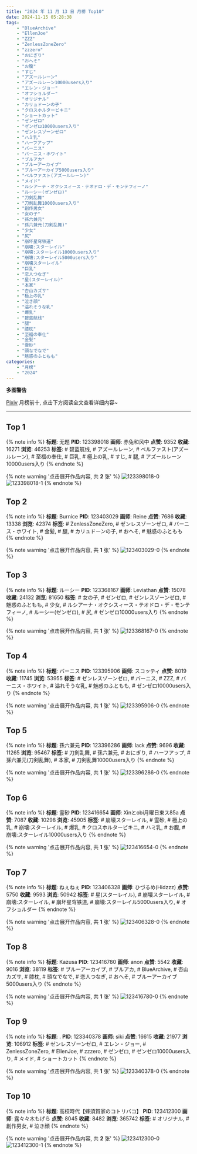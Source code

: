 ```yaml
---
title: "2024 年 11 月 13 日 月榜 Top10"
date: 2024-11-15 05:28:38
tags:
    - "BlueArchive"
    - "EllenJoe"
    - "ZZZ"
    - "ZenlessZoneZero"
    - "zzzero"
    - "おにぎり"
    - "おへそ"
    - "お腹"
    - "すじ"
    - "アズールレーン"
    - "アズールレーン10000users入り"
    - "エレン・ジョー"
    - "オフショルダー"
    - "オリジナル"
    - "カリュドーンの子"
    - "クロスホルタービキニ"
    - "ショートカット"
    - "ゼンゼロ"
    - "ゼンゼロ10000users入り"
    - "ゼンレスゾーンゼロ"
    - "ハミ乳"
    - "ハーフアップ"
    - "バーニス"
    - "バーニス・ホワイト"
    - "ブルアカ"
    - "ブルーアーカイブ"
    - "ブルーアーカイブ5000users入り"
    - "ベルファスト(アズールレーン)"
    - "メイド"
    - "ルシアーナ・オクシスィース・テオドロ・デ・モンテフィーノ"
    - "ルーシー(ゼンゼロ)"
    - "刀剣乱舞"
    - "刀剣乱舞10000users入り"
    - "創作男女"
    - "女の子"
    - "孫六兼元"
    - "孫六兼元(刀剣乱舞)"
    - "少女"
    - "尻"
    - "崩坏星穹铁道"
    - "崩壊:スターレイル"
    - "崩壊:スターレイル10000users入り"
    - "崩壊:スターレイル5000users入り"
    - "崩壊スターレイル"
    - "巨乳"
    - "恋人つなぎ"
    - "星(スターレイル)"
    - "本家"
    - "杏山カズサ"
    - "極上の乳"
    - "泣き顔"
    - "溢れそうな乳"
    - "爆乳"
    - "碧蓝航线"
    - "腿"
    - "膝枕"
    - "至福の奉仕"
    - "金髪"
    - "霊砂"
    - "頭なでなで"
    - "魅惑のふともも"
categories:
    - "月榜"
    - "2024"
---
```


<i class="fa fa-triangle-exclamation"></i>**多图警告**<i class="fa fa-triangle-exclamation"></i>

[Pixiv](https://www.pixiv.net/) 月榜前十, 点击下方阅读全文查看详细内容~

<!-- more -->

---

## Top 1

{% note info %}
**标题**: 无题
**PID**: 123398018 **画师**: 赤兔和风中
**点赞**: 9352 **收藏**: 16271 **浏览**: 46253
**标签**: # 碧蓝航线, # アズールレーン, # ベルファスト(アズールレーン), # 至福の奉仕, # 巨乳, # 極上の乳, # すじ, # 腿, # アズールレーン10000users入り
{% endnote %}

{% note warning '点击展开作品内容, 共 **2** 张' %}
![123398018-0](https://i.pixiv.re/img-original/img/2024/10/17/01/00/47/123398018_p0.png)
![123398018-1](https://i.pixiv.re/img-original/img/2024/10/17/01/00/47/123398018_p1.png)
{% endnote %}

## Top 2

{% note info %}
**标题**: Burnice
**PID**: 123403029 **画师**: Reine
**点赞**: 7686 **收藏**: 13338 **浏览**: 42374
**标签**: # ZenlessZoneZero, # ゼンレスゾーンゼロ, # バーニス・ホワイト, # 金髪, # 腿, # カリュドーンの子, # おへそ, # 魅惑のふともも
{% endnote %}

{% note warning '点击展开作品内容, 共 **1** 张' %}
![123403029-0](https://i.pixiv.re/img-original/img/2024/10/17/07/15/25/123403029_p0.jpg)
{% endnote %}

## Top 3

{% note info %}
**标题**: ルーシー
**PID**: 123368167 **画师**: Leviathan
**点赞**: 15078 **收藏**: 24132 **浏览**: 81650
**标签**: # 女の子, # ゼンゼロ, # ゼンレスゾーンゼロ, # 魅惑のふともも, # 少女, # ルシアーナ・オクシスィース・テオドロ・デ・モンテフィーノ, # ルーシー(ゼンゼロ), # 尻, # ゼンゼロ10000users入り
{% endnote %}

{% note warning '点击展开作品内容, 共 **1** 张' %}
![123368167-0](https://i.pixiv.re/img-original/img/2024/10/16/00/00/05/123368167_p0.jpg)
{% endnote %}

## Top 4

{% note info %}
**标题**: バーニス
**PID**: 123395906 **画师**: スコッティ
**点赞**: 8019 **收藏**: 11745 **浏览**: 53955
**标签**: # ゼンレスゾーンゼロ, # バーニス, # ZZZ, # バーニス・ホワイト, # 溢れそうな乳, # 魅惑のふともも, # ゼンゼロ10000users入り
{% endnote %}

{% note warning '点击展开作品内容, 共 **1** 张' %}
![123395906-0](https://i.pixiv.re/img-original/img/2024/10/17/00/00/19/123395906_p0.jpg)
{% endnote %}

## Top 5

{% note info %}
**标题**: 孫六兼元
**PID**: 123396286 **画师**: lack
**点赞**: 9696 **收藏**: 11265 **浏览**: 95467
**标签**: # 刀剣乱舞, # 孫六兼元, # おにぎり, # ハーフアップ, # 孫六兼元(刀剣乱舞), # 本家, # 刀剣乱舞10000users入り
{% endnote %}

{% note warning '点击展开作品内容, 共 **1** 张' %}
![123396286-0](https://i.pixiv.re/img-original/img/2024/10/17/00/03/46/123396286_p0.jpg)
{% endnote %}

## Top 6

{% note info %}
**标题**: 霊砂
**PID**: 123416654 **画师**: Xinとobi月曜日東ス85a
**点赞**: 7087 **收藏**: 10298 **浏览**: 45905
**标签**: # 崩壊スターレイル, # 霊砂, # 極上の乳, # 崩壊:スターレイル, # 爆乳, # クロスホルタービキニ, # ハミ乳, # お腹, # 崩壊:スターレイル10000users入り
{% endnote %}

{% note warning '点击展开作品内容, 共 **1** 张' %}
![123416654-0](https://i.pixiv.re/img-original/img/2024/10/17/19/30/02/123416654_p0.jpg)
{% endnote %}

## Top 7

{% note info %}
**标题**: ねぇねぇ
**PID**: 123406328 **画师**: ひづるめ(Hidzzz)
**点赞**: 5750 **收藏**: 9593 **浏览**: 50942
**标签**: # 星(スターレイル), # 崩壊スターレイル, # 崩壊:スターレイル, # 崩坏星穹铁道, # 崩壊:スターレイル5000users入り, # オフショルダー
{% endnote %}

{% note warning '点击展开作品内容, 共 **1** 张' %}
![123406328-0](https://i.pixiv.re/img-original/img/2024/10/17/12/00/05/123406328_p0.jpg)
{% endnote %}

## Top 8

{% note info %}
**标题**: Kazusa
**PID**: 123416780 **画师**: anon
**点赞**: 5542 **收藏**: 9016 **浏览**: 38119
**标签**: # ブルーアーカイブ, # ブルアカ, # BlueArchive, # 杏山カズサ, # 膝枕, # 頭なでなで, # 恋人つなぎ, # おへそ, # ブルーアーカイブ5000users入り
{% endnote %}

{% note warning '点击展开作品内容, 共 **1** 张' %}
![123416780-0](https://i.pixiv.re/img-original/img/2024/10/17/19/33/30/123416780_p0.jpg)
{% endnote %}

## Top 9

{% note info %}
**标题**: .
**PID**: 123340378 **画师**: siki
**点赞**: 16615 **收藏**: 21977 **浏览**: 106912
**标签**: # ゼンレスゾーンゼロ, # エレン・ジョー, # ZenlessZoneZero, # EllenJoe, # zzzero, # ゼンゼロ, # ゼンゼロ10000users入り, # メイド, # ショートカット
{% endnote %}

{% note warning '点击展开作品内容, 共 **1** 张' %}
![123340378-0](https://i.pixiv.re/img-original/img/2024/10/15/00/00/35/123340378_p0.jpg)
{% endnote %}

## Top 10

{% note info %}
**标题**: 高校時代【蜂須賀家のコトリバコ】
**PID**: 123412300 **画师**: 露々々木もげら
**点赞**: 8045 **收藏**: 8482 **浏览**: 365742
**标签**: # オリジナル, # 創作男女, # 泣き顔
{% endnote %}

{% note warning '点击展开作品内容, 共 **2** 张' %}
![123412300-0](https://i.pixiv.re/img-original/img/2024/10/17/17/09/32/123412300_p0.jpg)
![123412300-1](https://i.pixiv.re/img-original/img/2024/10/17/17/09/32/123412300_p1.jpg)
{% endnote %}
